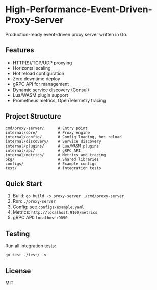 # High-Performance-Event-Driven-Proxy-Server

Production-ready event-driven proxy server written in Go.

## Features
- HTTP(S)/TCP/UDP proxying
- Horizontal scaling
- Hot reload configuration
- Zero downtime deploy
- gRPC API for management
- Dynamic service discovery (Consul)
- Lua/WASM plugin support
- Prometheus metrics, OpenTelemetry tracing

## Project Structure
```
cmd/proxy-server/      # Entry point
internal/core/         # Proxy engine
internal/config/       # Config loading, hot reload
internal/discovery/    # Service discovery
internal/plugins/      # Lua/WASM plugins
internal/api/          # gRPC API
internal/metrics/      # Metrics and tracing
pkg/                   # Shared libraries
configs/               # Example configs
test/                  # Integration tests
```

## Quick Start
1. Build: `go build -o proxy-server ./cmd/proxy-server`
2. Run: `./proxy-server`
3. Config: see `configs/example.yaml`
4. Metrics: `http://localhost:9100/metrics`
5. gRPC API: `localhost:9090`

## Testing
Run all integration tests:
```
go test ./test/ -v
```

## License
MIT 
